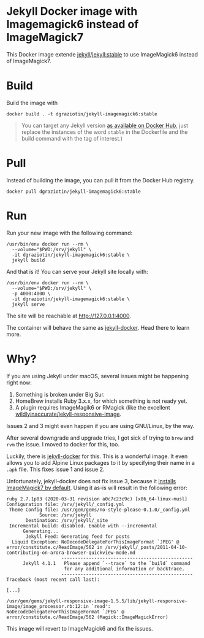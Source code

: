 # Jekyll Docker image with Imagemagick6 instead of ImageMagick7

This Docker image extende [jekyll/jekyll:stable](https://hub.docker.com/r/jekyll/jekyll/) to use ImageMagick6 instead of ImageMagick7.

# Build

Build the image with

```
docker build . -t dgraziotin/jekyll-imagemagick6:stable
```

> You can target any Jekyll version [as available on Docker Hub](https://hub.docker.com/r/jekyll/jekyll/tags), just replace the instances of the word `stable` in the Dockerfile and the build command with the tag of interest.)

# Pull

Instead of building the image, you can pull it from the Docker Hub registry.

```
docker pull dgraziotin/jekyll-imagemagick6:stable
```

# Run 

Run your new image with the following command:

```
/usr/bin/env docker run --rm \
  --volume="$PWD:/srv/jekyll" \
  -it dgraziotin/jekyll-imagemagick6:stable \
  jekyll build
```

And that is it! You can serve your Jekyll site locally with:

```
/usr/bin/env docker run --rm \
  --volume="$PWD:/srv/jekyll" \
  -p 4000:4000 \
  -it dgraziotin/jekyll-imagemagick6:stable \
  jekyll serve
```

The site will be reachable at http://127.0.0.1:4000.

The container will behave the same as [jekyll-docker](https://github.com/envygeeks/jekyll-docker/blob/master/README.md). Head there to learn more.

# Why? 

If you are using Jekyll under macOS, several issues might be happening right now:

1. Something is broken under Big Sur.
2. HomeBrew installs Ruby 3.x.x, for which something is not ready yet.
3. A plugin requires ImageMagik6 or RMagick (like the excellent [wildlyinaccurate/jekyll-responsive-image](https://github.com/wildlyinaccurate/jekyll-responsive-image).

Issues 2 and 3 might even happen if you are using GNU/Linux, by the way.

After several downgrade and upgrade tries, I got sick of trying to `brew` and `rvm` the issue. I moved to docker for this, too.

Luckily, there is [jekyll-docker](https://github.com/envygeeks/jekyll-docker/blob/master/README.md) for this. This is a wonderful image. It even allows you to add Alpine Linux packages to it by specifying their name in a `.apk` file. This fixes issue 1 and issue 2.

Unfortunately, jekyll-docker does not fix issue 3, because it [installs ImageMagick7 by default](https://github.com/envygeeks/jekyll-docker/blob/master/repos/jekyll/Dockerfile#L82). Using it as-is will result in the following error:

```
ruby 2.7.1p83 (2020-03-31 revision a0c7c23c9c) [x86_64-linux-musl]
Configuration file: /srv/jekyll/_config.yml
 Theme Config file: /usr/gem/gems/no-style-please-0.1.0/_config.yml
            Source: /srv/jekyll
       Destination: /srv/jekyll/_site
 Incremental build: disabled. Enable with --incremental
      Generating...
       Jekyll Feed: Generating feed for posts
  Liquid Exception: NoDecodeDelegateForThisImageFormat `JPEG' @ error/constitute.c/ReadImage/562 in /srv/jekyll/_posts/2011-04-10-contributing-on-arora-browser-quickview-mode.md
                    ------------------------------------------------
      Jekyll 4.1.1   Please append `--trace` to the `build` command
                     for any additional information or backtrace.
                    ------------------------------------------------
Traceback (most recent call last):

[...]

/usr/gem/gems/jekyll-responsive-image-1.5.5/lib/jekyll-responsive-image/image_processor.rb:12:in `read': NoDecodeDelegateForThisImageFormat `JPEG' @ error/constitute.c/ReadImage/562 (Magick::ImageMagickError)
```

This image will revert to ImageMagick6 and fix the issues.
